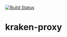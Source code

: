 [![Build Status](https://travis-ci.org/wk8/kraken-proxy.svg?branch=master)](https://travis-ci.org/wk8/kraken-proxy)

# kraken-proxy
